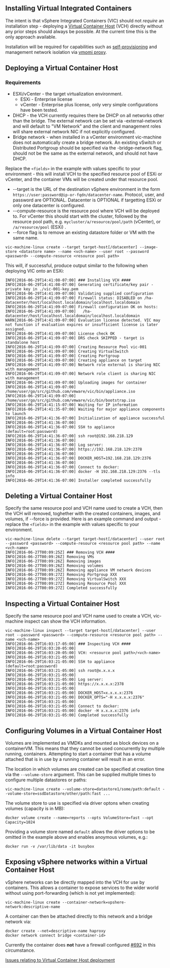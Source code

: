 ## Installing Virtual Integrated Containers

The intent is that vSphere Integrated Containers (VIC) should not _require_ an installation step - deploying a [Virtual Container Host](doc/design/arch/vic-container-abstraction.md#virtual-container-host) (VCH) directly without any prior steps should always be possible. At the current time this is the only approach available.

Installation will be required for capabilities such as [self-provisioning](doc/design/validating-proxy.md) and management network isolation via [vmomi proxy](doc/design/vmomi-authenticating-agent.md).

## Deploying a Virtual Container Host

### Requirements

- ESXi/vCenter - the target virtualization environment.
   - ESXi - Enterprise license
   - vCenter - Enterprise plus license, only very simple configurations have been tested.
- DHCP - the VCH currently requires there be DHCP on all networks other than the bridge. The external network can be set via -external-network and will default to "VM Network" and the client and management roles will share external network NIC if not explicitly configured.
- Bridge network - when installed in a vCenter environment vic-machine does not automatically create a bridge network. An existing vSwitch or Distributed Portgroup should be specified via the -bridge-network flag, should not be the same as the external network, and should not have DHCP.

Replace the `<fields>` in the example with values specific to your environment - this will install VCH to the specified resource pool of ESXi or vCenter, and the container VMs will be created under that resource pool.

- --target is the URL of the destination vSphere environment in the form `https://user:password@ip-or-fqdn/datacenter-name`. Protocol, user, and password are OPTIONAL. Datacenter is OPTIONAL if targetting ESXi or only one datacenter is configured.
- --compute-resource is the resource pool where VCH will be deployed to. For vCenter this should start with the cluster, followed by the resource pool path, e.g. `mycluster/a/resource/pool/path` (vCenter), or `/a/resource/pool` (ESXi) .
- --force flag is to remove an existing datastore folder or VM with the same name.

```
vic-machine-linux create --target target-host[/datacenter] --image-store <datastore name> --name <vch-name> --user root --password <password> --compute-resource <resource pool path>
```
This will, if successful, produce output similar to the following when deploying VIC onto an ESXi:
```
INFO[2016-06-29T14:41:08-07:00] ### Installing VCH ####
INFO[2016-06-29T14:41:08-07:00] Generating certificate/key pair - private key in ./vic-001-key.pem
INFO[2016-06-29T14:41:09-07:00] Validating supplied configuration
INFO[2016-06-29T14:41:09-07:00] Firewall status: DISABLED on /ha-datacenter/host/localhost.localdomain/localhost.localdomain
INFO[2016-06-29T14:41:09-07:00] Firewall configuration OK on hosts:
INFO[2016-06-29T14:41:09-07:00]   /ha-datacenter/host/localhost.localdomain/localhost.localdomain
WARN[2016-06-29T14:41:09-07:00] Evaluation license detected. VIC may not function if evaluation expires or insufficient license is later assigned.
INFO[2016-06-29T14:41:09-07:00] License check OK
INFO[2016-06-29T14:41:09-07:00] DRS check SKIPPED - target is standalone host
INFO[2016-06-29T14:41:09-07:00] Creating Resource Pool vic-001
INFO[2016-06-29T14:41:09-07:00] Creating VirtualSwitch
INFO[2016-06-29T14:41:09-07:00] Creating Portgroup
INFO[2016-06-29T14:41:09-07:00] Creating appliance on target
INFO[2016-06-29T14:41:09-07:00] Network role external is sharing NIC with management
INFO[2016-06-29T14:41:09-07:00] Network role client is sharing NIC with management
INFO[2016-06-29T14:41:09-07:00] Uploading images for container
INFO[2016-06-29T14:41:09-07:00]   /home/user/go/src/github.com/vmware/vic/bin/appliance.iso
INFO[2016-06-29T14:41:09-07:00]   /home/user/go/src/github.com/vmware/vic/bin/bootstrap.iso
INFO[2016-06-29T14:41:15-07:00] Waiting for IP information
INFO[2016-06-29T14:41:35-07:00] Waiting for major appliance components to launch
INFO[2016-06-29T14:41:36-07:00] Initialization of appliance successful
INFO[2016-06-29T14:41:36-07:00]
INFO[2016-06-29T14:41:36-07:00] SSH to appliance (default=root:password)
INFO[2016-06-29T14:41:36-07:00] ssh root@192.168.218.129
INFO[2016-06-29T14:41:36-07:00]
INFO[2016-06-29T14:41:36-07:00] Log server:
INFO[2016-06-29T14:41:36-07:00] https://192.168.218.129:2378
INFO[2016-06-29T14:41:36-07:00]
INFO[2016-06-29T14:41:36-07:00] DOCKER_HOST=192.168.218.129:2376
INFO[2016-06-29T14:41:36-07:00]
INFO[2016-06-29T14:41:36-07:00] Connect to docker:
INFO[2016-06-29T14:41:36-07:00] docker -H 192.168.218.129:2376 --tls info
INFO[2016-06-29T14:41:36-07:00] Installer completed successfully
```


## Deleting a Virtual Container Host

Specify the same resource pool and VCH name used to create a VCH, then the VCH will removed, toghether with the created containers, images, and volumes, if --force is provided. Here is an example command and output - replace the `<fields>` in the example with values specific to your environment.

```
vic-machine-linux delete --target target-host[/datacenter] --user root --password <password> --compute-resource <resource pool path> --name <vch-name>
INFO[2016-06-27T00:09:25Z] ### Removing VCH ####
INFO[2016-06-27T00:09:26Z] Removing VMs
INFO[2016-06-27T00:09:26Z] Removing images
INFO[2016-06-27T00:09:26Z] Removing volumes
INFO[2016-06-27T00:09:26Z] Removing appliance VM network devices
INFO[2016-06-27T00:09:27Z] Removing Portgroup XXX
INFO[2016-06-27T00:09:27Z] Removing VirtualSwitch XXX
INFO[2016-06-27T00:09:27Z] Removing Resource Pool XXX
INFO[2016-06-27T00:09:27Z] Completed successfully
```


## Inspecting a Virtual Container Host

Specify the same resource pool and VCH name used to create a VCH, vic-machine inspect can show the VCH information.

```
vic-machine-linux inspect --target target-host[/datacenter] --user root --password <password> --compute-resource <resource pool path> --name <vch-name>
INFO[2016-06-29T16:03:17-05:00] ### Inspecting VCH ####
INFO[2016-06-29T16:03:20-05:00]
INFO[2016-06-29T16:03:20-05:00] VCH: <resource pool path>/<vch-name>
INFO[2016-06-29T16:03:21-05:00]
INFO[2016-06-29T16:03:21-05:00] SSH to appliance (default=root:password)
INFO[2016-06-29T16:03:21-05:00] ssh root@x.x.x.x
INFO[2016-06-29T16:03:21-05:00]
INFO[2016-06-29T16:03:21-05:00] Log server:
INFO[2016-06-29T16:03:21-05:00] https://x.x.x.x:2378
INFO[2016-06-29T16:03:21-05:00]
INFO[2016-06-29T16:03:21-05:00] DOCKER_HOST=x.x.x.x:2376
INFO[2016-06-29T16:03:21-05:00] DOCKER_OPTS="-H x.x.x.x:2376"
INFO[2016-06-29T16:03:21-05:00]
INFO[2016-06-29T16:03:21-05:00] Connect to docker:
INFO[2016-06-29T16:03:21-05:00] docker -H x.x.x.x:2376 info
INFO[2016-06-29T16:03:21-05:00] Completed successfully
```


## Configuring Volumes in a Virtual Container Host

Volumes are implemented as VMDKs and mounted as block devices on a containerVM. This means that they cannot be used concurrently by multiple running, containers. Attempting to start a container that has a volume attached that is in use by a running container will result in an error.

The location in which volumes are created can be specified at creation time via the `--volume-store` argument. This can be supplied multiple times to configure multiple datastores or paths:
```
vic-machine-linux create --volume-store=datastore1/some/path:default --volume-store=ssdDatastore/other/path:fast ...
```

The volume store to use is specified via driver optons when creating volumes (capacity is in MB):
```
docker volume create --name=reports --opts VolumeStore=fast --opt Capacity=1024
```

Providing a volume store named `default` allows the driver options to be omitted in the example above and enables anoymous volumes, e.g.:
```
docker run -v /var/lib/data -it busybox 
```
  

## Exposing vSphere networks within a Virtual Container Host

vSphere networks can be directly mapped into the VCH for use by containers. This allows a container to expose services to the wider world without using port-forwarding (which is not yet implemented):

```
vic-machine-linux create --container-network=vpshere-network:descriptive-name
```

A container can then be attached directly to this network and a bridge network via:
```
docker create --net=descriptive-name haproxy
docker network connect bridge <container-id>
```

Currently the container does **not** have a firewall configured [#692](https://github.com/vmware/vic/issues/692) in this circumstance.

[Issues relating to Virtual Container Host deployment](https://github.com/vmware/vic/labels/component%2Fvic-machine)
